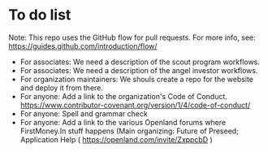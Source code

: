 # To do list
  
Note: This repo uses the GitHub flow for pull requests. For more info, see: https://guides.github.com/introduction/flow/
  
* For associates: We need a description of the scout program workflows.  
* For associates: We need a description of the angel investor workflows.  
* For organization maintainers: We shouls create a repo for the website and deploy it from there.
* For anyone: Add a link to the organization's Code of Conduct. https://www.contributor-covenant.org/version/1/4/code-of-conduct/
* For anyone: Spell and grammar check
* For anyone: Add a link to the various Openland forums where FirstMoney.In stuff happens (Main organizing: Future of Preseed; Application Help ( https://openland.com/invite/ZxppcbD )
